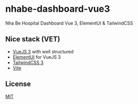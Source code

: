 # nhabe-dashboard-vue3

Nha Be Hospital Dashboard Vue 3, ElementUI &amp; TailwindCSS

## Nice stack (VET)

- [VueJS 3](https://vuejs.org) with well structured
- [ElementUI](https://element-plus.org/en-US/) for VueJS 3
- [TailwindCSS 3](https://tailwindcss.com)
- [Vite](https://vitejs.dev)

## License

[MIT](https://opensource.org/licenses/MIT)
